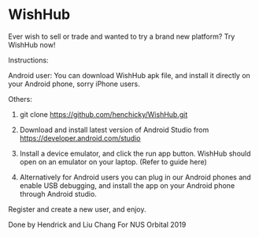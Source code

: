 # WishHub

Ever wish to sell or trade and wanted to try a brand new platform?
Try WishHub now!

Instructions:

Android user:
You can download WishHub apk file, and install it directly on your Android phone, sorry iPhone users.

Others:
1) git clone https://github.com/henchicky/WishHub.git

2) Download and install latest version of Android Studio from https://developer.android.com/studio

3) Install a device emulator, and click the run app button. WishHub should open on an emulator on your laptop. (Refer to guide here)

4) Alternatively for Android users you can plug in our Android phones and enable USB debugging, and install the app on your Android phone through Android studio.

Register and create a new user, and enjoy.


Done by Hendrick and Liu Chang
For NUS Orbital 2019
